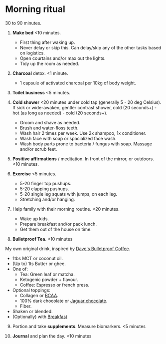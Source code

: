 # Morning ritual

30 to 90 minutes.

1. **Make bed** <10 minutes.

   - First thing after waking up.
   - Never delay or skip this.
     Can delay/skip any of the other tasks based on logistics.
   - Open courtains and/or max out the lights.
   - Tidy up the room as needed.

2. **Charcoal** detox. <1 minute.

   - 1 capsule of activated charcoal per 10kg of body weight.

3. **Toilet business** <5 minutes.

4. **Cold shower** <20 minutes under cold tap (generally 5 - 20 deg Celsius).
   If sick or wide-awaken, gentler contrast shower, cold (20 seconds+) - hot (as long as needed) - cold (20 seconds+).

   - Groom and shave as needed.
   - Brush and water-floss teeth.
   - Wash hair 2 times per week. Use 2x shampoo, 1x conditioner.
   - Wash face with soap or spacialized face wash.
   - Wash body parts prone to bacteria / fungus with soap. Massage and/or scrub feet.

5. **Positive affirmations** / meditation. In front of the mirror, or outdoors. <10 minutes.

6. **Exercise** <5 minutes.

   - 5-20 finger top pushups.
   - 5-20 clapping pushups.
   - 5-20 single leg squats with jumps, on each leg.
   - Stretching and/or hanging.

7. Help family with their morning routine. <20 minutes.

   - Wake up kids.
   - Prepare breakfast and/or pack lunch.
   - Get them out of the house on time.

8. **Bulletproof Tea**. <10 minutes

My own original drink, inspired by [Dave's Bulletproof Coffee](https://www.bulletproof.com/recipes/bulletproof-diet-recipes/bulletproof-coffee-recipe/).

   - 1tbs MCT or coconut oil.
   - (Up to) 1ts Butter or ghee.
   - One of:
     - Tea: Green leaf or matcha.
     - Ketogenic powder + flavour.
     - Coffee: Espresso or french press.
   - Optional toppings:
     - Collagen or [BCAA](https://amzn.to/41ENnig).
     - 100% dark chocolate or [Jaguar chocolate](https://chocosoltraders.com/collections/jaguar-chocolate).
     - Fiber.
   - Shaken or blended.
   - (Optionally) with [Breakfast](../nutrition/brunch.md)

9. Portion and take **supplements**. Measure biomarkers. <5 minutes

10. **Journal** and plan the day. <10 minutes
